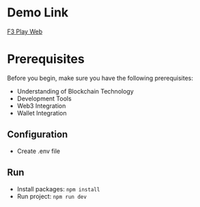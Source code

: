 # Demo Link
[F3 Play Web]()

# Prerequisites
Before you begin, make sure you have the following prerequisites:
* Understanding of Blockchain Technology
* Development Tools
* Web3 Integration
* Wallet Integration

## Configuration
* Create .env file

## Run
* Install packages: `npm install`
* Run project: `npm run dev`